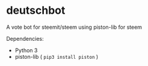 # deutschbot
A vote bot for steemit/steem using piston-lib for steem

Dependencies:

- Python 3
- piston-lib ( `pip3 install piston` )
